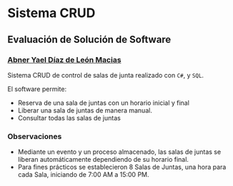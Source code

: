 # Sistema CRUD

## Evaluación de Solución de Software

### [Abner Yael Díaz de León Macias](https://github.com/abner13macias)

Sistema CRUD de control de salas de junta realizado con `C#`, y `SQL`.

El software permite:

* Reserva de una sala de juntas con un horario inicial y final
* Liberar una sala de juntas de manera manual.
* Consultar todas las salas de juntas

### Observaciones

* Mediante un evento y un proceso almacenado, las salas de juntas se liberan automáticamente dependiendo de su horario final.
* Para fines prácticos se establecieron 8 Salas de Juntas, una hora para cada Sala, iniciando de 7:00 AM a 15:00 PM.

